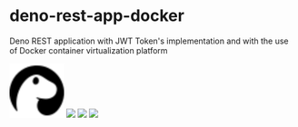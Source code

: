 # deno-rest-app-docker

Deno REST application with JWT Token's implementation and with the use of Docker container virtualization platform

<p align="left">

<img src="https://github.com/simple-icons/simple-icons/blob/master/icons/deno.svg" width="96" height="96" />
<img src="https://img.icons8.com/color/96/000000/typescript.png"/>
<img src="https://img.icons8.com/color/96/000000/sms-token.png"/>
<img src="https://img.icons8.com/color/96/000000/docker.png" />

</p>
